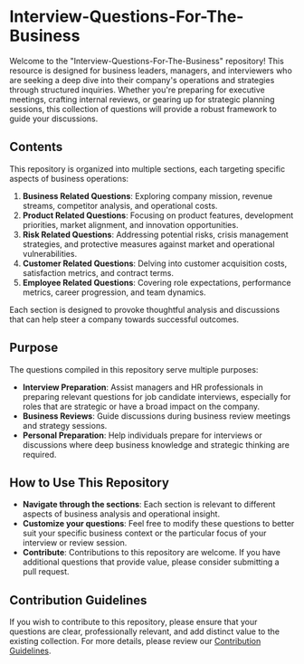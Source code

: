 # Interview-Questions-For-The-Business

Welcome to the "Interview-Questions-For-The-Business" repository! This resource is designed for business leaders, managers, and interviewers who are seeking a deep dive into their company's operations and strategies through structured inquiries. Whether you're preparing for executive meetings, crafting internal reviews, or gearing up for strategic planning sessions, this collection of questions will provide a robust framework to guide your discussions.

## Contents

This repository is organized into multiple sections, each targeting specific aspects of business operations:

1. **Business Related Questions**: Exploring company mission, revenue streams, competitor analysis, and operational costs.
2. **Product Related Questions**: Focusing on product features, development priorities, market alignment, and innovation opportunities.
3. **Risk Related Questions**: Addressing potential risks, crisis management strategies, and protective measures against market and operational vulnerabilities.
4. **Customer Related Questions**: Delving into customer acquisition costs, satisfaction metrics, and contract terms.
5. **Employee Related Questions**: Covering role expectations, performance metrics, career progression, and team dynamics.

Each section is designed to provoke thoughtful analysis and discussions that can help steer a company towards successful outcomes.

## Purpose

The questions compiled in this repository serve multiple purposes:
- **Interview Preparation**: Assist managers and HR professionals in preparing relevant questions for job candidate interviews, especially for roles that are strategic or have a broad impact on the company.
- **Business Reviews**: Guide discussions during business review meetings and strategy sessions.
- **Personal Preparation**: Help individuals prepare for interviews or discussions where deep business knowledge and strategic thinking are required.

## How to Use This Repository

- **Navigate through the sections**: Each section is relevant to different aspects of business analysis and operational insight.
- **Customize your questions**: Feel free to modify these questions to better suit your specific business context or the particular focus of your interview or review session.
- **Contribute**: Contributions to this repository are welcome. If you have additional questions that provide value, please consider submitting a pull request.

## Contribution Guidelines

If you wish to contribute to this repository, please ensure that your questions are clear, professionally relevant, and add distinct value to the existing collection. For more details, please review our [Contribution Guidelines](CONTRIBUTING.md).
